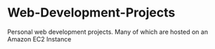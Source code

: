 # Web-Development-Projects
Personal web development projects. Many of which are hosted on an Amazon EC2 Instance
